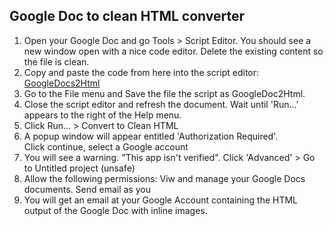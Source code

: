 ## Google Doc to clean HTML converter ##

 1. Open your Google Doc and go Tools > Script Editor. You
    should see a new window open with a nice code editor. Delete the existing content so the file is clean.
 2. Copy and paste the code from here into the script editor: [GoogleDocs2Html][1]
 3. Go to the File menu and Save the file the script as GoogleDoc2Html.
 4. Close the script editor and refresh the document. Wait until 'Run...' appears to the right of the Help menu.
 5. Click Run... > Convert to Clean HTML
 5. A popup window will appear entitled 'Authorization Required'.  
    Click continue, select a Google account
 6. You will see a warning. "This app isn't verified". 
    Click 'Advanced' > Go to Untitled project (unsafe)
 7. Allow the following permissions:
    Viw and manage your Google Docs documents.
    Send email as you
 6. You will get an email at your Google Account containing the HTML
    output of the Google Doc with inline images.

  [1]: https://raw.githubusercontent.com/daffinm/GoogleDoc2Html/master/code.js
